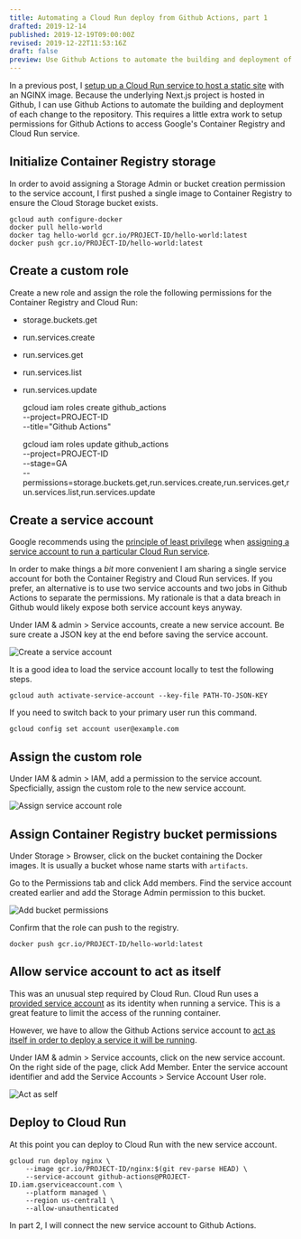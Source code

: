 ```yaml
---
title: Automating a Cloud Run deploy from Github Actions, part 1
drafted: 2019-12-14
published: 2019-12-19T09:00:00Z
revised: 2019-12-22T11:53:16Z
draft: false
preview: Use Github Actions to automate the building and deployment of each change to a repository. This requires a little extra work to setup permissions for Github Actions to access Google's Container Registry and Cloud Run service.
---
```


In a previous post, I [setup up a Cloud Run service to host a static site](post/2019-12-08-how-to-run-a-static-site-in-google-cloud-run) with an NGINX image. Because the underlying Next.js project is hosted in Github, I can use Github Actions to automate the building and deployment of each change to the repository. This requires a little extra work to setup permissions for Github Actions to access Google's Container Registry and Cloud Run service.

## Initialize Container Registry storage

In order to avoid assigning a Storage Admin or bucket creation permission to the service account, I first pushed a single image to Container Registry to ensure the Cloud Storage bucket exists.

    gcloud auth configure-docker
    docker pull hello-world
    docker tag hello-world gcr.io/PROJECT-ID/hello-world:latest
    docker push gcr.io/PROJECT-ID/hello-world:latest

## Create a custom role

Create a new role and assign the role the following permissions for the Container Registry and Cloud Run:

- storage.buckets.get
- run.services.create
- run.services.get
- run.services.list
- run.services.update


    gcloud iam roles create github_actions \
        --project=PROJECT-ID \
        --title="Github Actions"

    gcloud iam roles update github_actions \
        --project=PROJECT-ID \
        --stage=GA \
        --permissions=storage.buckets.get,run.services.create,run.services.get,run.services.list,run.services.update

## Create a service account

Google recommends using the [principle of least privilege](https://en.wikipedia.org/wiki/Principle_of_least_privilege) when [assigning a service account to run a particular Cloud Run service](https://cloud.google.com/run/docs/securing/service-identity).

In order to make things a _bit_ more convenient I am sharing a single service account for both the Container Registry and Cloud Run services. If you prefer, an alternative is to use two service accounts and two jobs in Github Actions to separate the permissions. My rationale is that a data breach in Github would likely expose both service account keys anyway.

Under IAM & admin > Service accounts, create a new service account. Be sure create a JSON key at the end before saving the service account.

![Create a service account](posts/2019-12-14-automating-cloud-run-deploy-from-github-actions/create_a_service_account_key.png)

It is a good idea to load the service account locally to test the following steps.

    gcloud auth activate-service-account --key-file PATH-TO-JSON-KEY

If you need to switch back to your primary user run this command.

    gcloud config set account user@example.com

## Assign the custom role

Under IAM & admin > IAM, add a permission to the service account. Specficially, assign the custom role to the new service account.

![Assign service account role](posts/2019-12-14-automating-cloud-run-deploy-from-github-actions/assign_service_account_role.png)

## Assign Container Registry bucket permissions

Under Storage > Browser, click on the bucket containing the Docker images. It is usually a bucket whose name starts with `artifacts`.

Go to the Permissions tab and click Add members. Find the service account created earlier and add the Storage Admin permission to this bucket.

![Add bucket permissions](posts/2019-12-14-automating-cloud-run-deploy-from-github-actions/add_bucket_permissions.png)

Confirm that the role can push to the registry.

    docker push gcr.io/PROJECT-ID/hello-world:latest

## Allow service account to act as itself

This was an unusual step required by Cloud Run. Cloud Run uses a [provided service account](https://cloud.google.com/run/docs/securing/service-identity?hl=en#runtime_service_account) as its identity when running a service. This is a great feature to limit the access of the running container.

However, we have to allow the Github Actions service account to [act as itself in order to deploy a service it will be running](https://cloud.google.com/run/docs/reference/iam/roles#additional-configuration).

Under IAM & admin > Service accounts, click on the new service account. On the right side of the page, click Add Member. Enter the service account identifier and add the Service Accounts > Service Account User role.

![Act as self](posts/2019-12-14-automating-cloud-run-deploy-from-github-actions/act_as_self.png)

## Deploy to Cloud Run

At this point you can deploy to Cloud Run with the new service account.

    gcloud run deploy nginx \
        --image gcr.io/PROJECT-ID/nginx:$(git rev-parse HEAD) \
        --service-account github-actions@PROJECT-ID.iam.gserviceaccount.com \
        --platform managed \
        --region us-central1 \
        --allow-unauthenticated

In part 2, I will connect the new service account to Github Actions.
